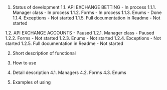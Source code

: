 1. Status of development
1.1. API EXCHANGE BETTING - In process
1.1.1. Manager class - In process
1.1.2. Forms - In process
1.1.3. Enums - Done
1.1.4. Exceptions - Not started
1.1.5. Full documentation in Readme - Not started

1.2. API EXCHANGE ACCOUNTS - Paused
1.2.1. Manager class - Paused
1.2.2. Forms - Not started
1.2.3. Enums - Not started
1.2.4. Exceptions - Not started
1.2.5. Full documentation in Readme - Not started


2. Short description of functional

3. How to use

4. Detail description
4.1. Managers
4.2. Forms
4.3. Enums

5. Examples of using

